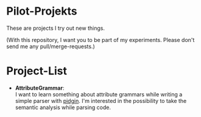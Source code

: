 # Pilot-Projekts
These are projects I try out new things.

(With this repository, I want you to be part of my experiments. Please don't send me any pull/merge-requests.)

# Project-List
  - **AttributeGrammar**:\
    I want to learn something about attribute grammars while writing a simple parser with [pidgin](https://github.com/benjamin-hodgson/Pidgin). I'm interested in the possibility to take the semantic analysis while parsing code.